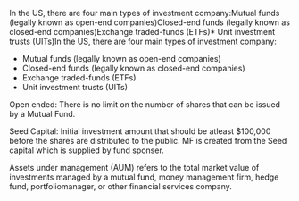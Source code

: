 In the US, there are four main types of investment company:Mutual funds (legally known as open-end companies)Closed-end funds (legally known as closed-end companies)Exchange traded-funds (ETFs)* Unit investment trusts (UITs)In the US, there are four main types of investment company:
  * Mutual funds (legally known as open-end companies)
  * Closed-end funds (legally known as closed-end companies)
  * Exchange traded-funds (ETFs)
  * Unit investment trusts (UITs)

Open ended:
There is no limit on the number of shares that can be issued by a Mutual Fund.

Seed Capital:
Initial investment amount that should be atleast $100,000 before the shares are distributed to the public. 
MF is created from the Seed capital which is supplied by fund sponser.

Assets under management (AUM) refers to the total market value of investments managed by a mutual fund, money management firm, hedge fund, portfoliomanager, or other financial services company.
